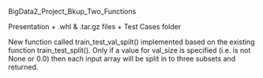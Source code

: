 BigData2_Project_Bkup_Two_Functions

Presentation + .whl & .tar.gz files + Test Cases folder

New function called train_test_val_spilt() implemented based on the existing function train_test_split(). Only if a value for val_size is specified (i.e. is not None or 0.0) then each input array will be split in to three subsets and returned.
